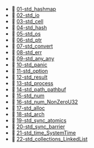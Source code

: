 * 📄 [01-std_hashmap](01-std_hashmap.md)
* 📄 [02-std_io](02-std_io.md)
* 📄 [03-std_cell](03-std_cell.md)
* 📄 [04-std_hash](04-std_hash.md)
* 📄 [05-std_os](05-std_os.md)
* 📄 [06-std_ptr](06-std_ptr.md)
* 📄 [07-std_convert](07-std_convert.md)
* 📄 [08-std_err](08-std_err.md)
* 📄 [09-std_any_any](09-std_any_any.md)
* 📄 [10-std_panic](10-std_panic.md)
* 📄 [11-std_option](11-std_option.md)
* 📄 [12-std_result](12-std_result.md)
* 📄 [13-std_process](13-std_process.md)
* 📄 [14-std_path_pathbuf](14-std_path_pathbuf.md)
* 📄 [15-std_num](15-std_num.md)
* 📄 [16-std_num_NonZeroU32](16-std_num_NonZeroU32.md)
* 📄 [17-std_alloc](17-std_alloc.md)
* 📄 [18-std_arch](18-std_arch.md)
* 📄 [19-std_sync_atomics](19-std_sync_atomics.md)
* 📄 [20-std_sync_barrier](20-std_sync_barrier.md)
* 📄 [21-std_time_SystemTime](21-std_time_SystemTime.md)
* 📄 [22-std_collections_LinkedList](22-std_collections_LinkedList.md)
